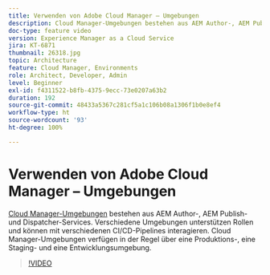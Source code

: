 ```yaml
---
title: Verwenden von Adobe Cloud Manager – Umgebungen
description: Cloud Manager-Umgebungen bestehen aus AEM Author-, AEM Publish- und Dispatcher-Services. Verschiedene Umgebungen unterstützen Rollen und können mit verschiedenen CI/CD-Pipelines interagieren. Cloud Manager-Umgebungen verfügen in der Regel über eine Produktions-, eine Staging- und eine Entwicklungsumgebung.
doc-type: feature video
version: Experience Manager as a Cloud Service
jira: KT-6871
thumbnail: 26318.jpg
topic: Architecture
feature: Cloud Manager, Environments
role: Architect, Developer, Admin
level: Beginner
exl-id: f4311522-b8fb-4375-9ecc-73e0207a63b2
duration: 192
source-git-commit: 48433a5367c281cf5a1c106b08a1306f1b0e8ef4
workflow-type: ht
source-wordcount: '93'
ht-degree: 100%

---
```


# Verwenden von Adobe Cloud Manager – Umgebungen

[Cloud Manager-Umgebungen](https://experienceleague.adobe.com/docs/experience-manager-cloud-manager/using/how-to-use/manage-your-environment.html?lang=de) bestehen aus AEM Author-, AEM Publish- und Dispatcher-Services. Verschiedene Umgebungen unterstützen Rollen und können mit verschiedenen CI/CD-Pipelines interagieren. Cloud Manager-Umgebungen verfügen in der Regel über eine Produktions-, eine Staging- und eine Entwicklungsumgebung.

>[!VIDEO](https://video.tv.adobe.com/v/26318?quality=12&learn=on)
